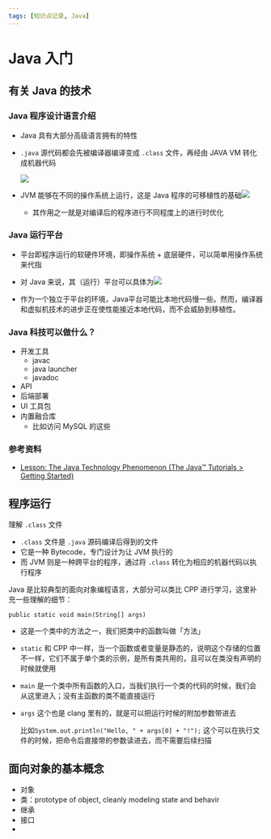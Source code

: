 ```yaml
---
tags: [知识点记录, Java]
---
```




# Java 入门

## 有关 Java 的技术



### Java 程序设计语言介绍

- Java 具有大部分高级语言拥有的特性

- `.java` 源代码都会先被编译器编译变成 `.class` 文件，再经由 JAVA VM 转化成机器代码

  ![](https://docs.oracle.com/javase/tutorial/figures/getStarted/getStarted-compiler.gif)

- JVM 能够在不同的操作系统上运行，这是 Java 程序的可移植性的基础![](https://docs.oracle.com/javase/tutorial/figures/getStarted/helloWorld.gif)
  - 其作用之一就是对编译后的程序进行不同程度上的进行时优化



### Java 运行平台

- 平台即程序运行的软硬件环境，即操作系统 + 底层硬件，可以简单用操作系统来代指
- 对 Java 来说，其（运行）平台可以具体为![](https://docs.oracle.com/javase/tutorial/figures/getStarted/getStarted-jvm.gif)

- 作为一个独立于平台的环境，Java平台可能比本地代码慢一些。然而，编译器和虚拟机技术的进步正在使性能接近本地代码，而不会威胁到移植性。



### Java 科技可以做什么？

- 开发工具
  - javac
  - java launcher
  - javadoc
- API
- 后端部署
- UI 工具包
- 内置融合库
  - 比如访问 MySQL 的这些



### 参考资料

- [Lesson: The Java Technology Phenomenon (The Java™ Tutorials &gt; Getting Started)](https://docs.oracle.com/javase/tutorial/getStarted/intro/index.html)



## 程序运行



理解 `.class` 文件

- `.class` 文件是 `.java` 源码编译后得到的文件
- 它是一种 Bytecode，专门设计为让 JVM 执行的
- 而 JVM 则是一种跨平台的程序，通过将 `.class` 转化为相应的机器代码以执行程序





Java 是比较典型的面向对象编程语言，大部分可以类比 CPP 进行学习，这里补充一些理解的细节：



`public static void main(String[] args)`

- 这是一个类中的方法之一，我们把类中的函数叫做「方法」

- `static` 和 CPP 中一样，当一个函数或者变量是静态的，说明这个存储的位置不一样，它们不属于单个类的示例，是所有类共用的，且可以在类没有声明的时候就使用

- `main` 是一个类中所有函数的入口，当我们执行一个类的代码的时候，我们会从这里进入；没有主函数的类不能直接运行

- `args` 这个也是 clang 里有的，就是可以把运行时候的附加参数带进去

  比如`System.out.println("Hello, " + args[0] + "!");` 这个可以在执行文件的时候，把命令后直接带的参数读进去，而不需要后续扫描

  

  

## 面向对象的基本概念



- 对象
- 类：prototype of object, cleanly modeling state and behavir
- 继承
- 接口
- 






